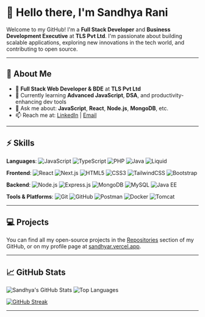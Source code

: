 # 👋 Hello there, I'm Sandhya Rani

Welcome to my GitHub! I'm a **Full Stack Developer** and **Business Development Executive** at **TLS Pvt Ltd**. I'm passionate about building scalable applications, exploring new innovations in the tech world, and contributing to open source.

---

## 🚀 About Me

- 💼 **Full Stack Web Developer & BDE** at **TLS Pvt Ltd**
- 🌱 Currently learning **Advanced JavaScript**, **DSA**, and productivity-enhancing dev tools
- 💬 Ask me about: **JavaScript**, **React**, **Node.js**, **MongoDB**, etc.
- 📫 Reach me at: [LinkedIn](https://www.linkedin.com/in/sandhya12r/) | [Email](mailto:sandhyardev12@gmail.com)

---

## ⚡ Skills

**Languages**:
![JavaScript](https://img.shields.io/badge/JavaScript-%23F7DF1E?style=flat&logo=javascript&logoColor=black) 
![TypeScript](https://img.shields.io/badge/TypeScript-%232B2D3B?style=flat&logo=typescript&logoColor=white) 
![PHP](https://img.shields.io/badge/PHP-%23778CBF?style=flat&logo=php&logoColor=white) 
![Java](https://img.shields.io/badge/Java-%23F7B93E?style=flat&logo=java&logoColor=white) 
![Liquid](https://img.shields.io/badge/Liquid-%2300B0B9?style=flat&logo=liquid&logoColor=white)

**Frontend**:
![React](https://img.shields.io/badge/React-%2320232A?style=flat&logo=react&logoColor=61DAFB) 
![Next.js](https://img.shields.io/badge/Next.js-%23000000?style=flat&logo=nextdotjs&logoColor=white) 
![HTML5](https://img.shields.io/badge/HTML5-%23E34F26?style=flat&logo=html5&logoColor=white) 
![CSS3](https://img.shields.io/badge/CSS3-%231572B6?style=flat&logo=css3&logoColor=white) 
![TailwindCSS](https://img.shields.io/badge/TailwindCSS-%23006B5F?style=flat&logo=tailwindcss&logoColor=white) 
![Bootstrap](https://img.shields.io/badge/Bootstrap-%23563D7C?style=flat&logo=bootstrap&logoColor=white)

**Backend**:
![Node.js](https://img.shields.io/badge/Node.js-%23339933?style=flat&logo=node.js&logoColor=white) 
![Express.js](https://img.shields.io/badge/Express.js-%23404d59?style=flat&logo=express&logoColor=white) 
![MongoDB](https://img.shields.io/badge/MongoDB-%2300B140?style=flat&logo=mongodb&logoColor=white) 
![MySQL](https://img.shields.io/badge/MySQL-%234479A1?style=flat&logo=mysql&logoColor=white) 
![Java EE](https://img.shields.io/badge/Java%20EE-%234F5A5A?style=flat&logo=java&logoColor=white)

**Tools & Platforms**:
![Git](https://img.shields.io/badge/Git-%23F1502F?style=flat&logo=git&logoColor=white) 
![GitHub](https://img.shields.io/badge/GitHub-%23121011?style=flat&logo=github&logoColor=white) 
![Postman](https://img.shields.io/badge/Postman-%23FF6C37?style=flat&logo=postman&logoColor=white) 
![Docker](https://img.shields.io/badge/Docker-%232496ED?style=flat&logo=docker&logoColor=white) 
![Tomcat](https://img.shields.io/badge/Tomcat-%23F8DC75?style=flat&logo=apachetomcat&logoColor=black)

---

## 💻 Projects

You can find all my open-source projects in the [Repositories](https://github.com/sandhya12r?tab=repositories) section of my GitHub, or on my profile page at [sandhyar.vercel.app](https://sandhyar.vercel.app).

---

## 📈 GitHub Stats

![Sandhya's GitHub Stats](https://github-readme-stats.vercel.app/api?username=sandhya12r&show_icons=true&count_private=true&theme=radical) ![Top Languages](https://github-readme-stats.vercel.app/api/top-langs/?username=sandhya12r&langs_count=10&layout=compact&theme=radical&count_private=true)

[![GitHub Streak](https://streak-stats.demolab.com?user=sandhya12r&theme=radical&hide_border=true)](https://git.io/streak-stats)

---

